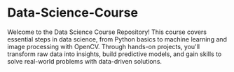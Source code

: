 # Data-Science-Course
 Welcome to the Data Science Course Repository! This course covers essential steps in data science, from Python basics to machine learning and image processing with OpenCV. Through hands-on projects, you'll transform raw data into insights, build predictive models, and gain skills to solve real-world problems with data-driven solutions.
